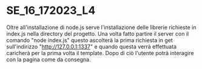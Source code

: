 # SE_16_172023_L4

Oltre all'installazione di node.js serve l'installazione delle librerie richieste in index.js nella directory del progetto. 
Una volta fatto partire il server con il comando "node index.js" questo ascolterà la prima richiesta in get sull'indirizzo "http://127.0.0.1:1337" e quando questa verrà effettuata caricherà per la prima volta il template. Dopo di ciò l'utente potrà interagire con la pagina come da consegna.